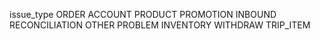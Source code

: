 issue_type
ORDER
ACCOUNT
PRODUCT
PROMOTION
INBOUND
RECONCILIATION
OTHER
PROBLEM
INVENTORY
WITHDRAW
TRIP_ITEM